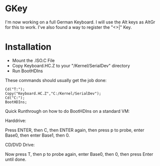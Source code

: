 # GKey

I'm now working on a full German Keyboard.
I will use the Alt keys as AltGr for this to work.
I've also found a way to register the "<>|" Key.

# Installation
- Mount the .ISO.C File
- Copy Keyboard.HC.Z to your "/Kernel/SerialDev" directory
- Run BootHDIns

These commands should usually get the job done:

    Cd("T:");
    Copy("Keyboard.HC.Z","C:/Kernel/SerialDev");
    Cd("C:");
    BootHDIns;

Quick Runthrough on how to do BootHDIns on a standard VM:

Harddrive:

Press ENTER, then C, then ENTER again, then press p to probe, enter Base0, then enter Base1, then 0.

CD/DVD Drive:

Now press T, then p to probe again, enter Base0, then 0, then press Enter until done.
